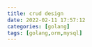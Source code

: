 ```yaml
---
title: crud design
date: 2022-02-11 17:57:12
categories: [golang]
tags: [golang,orm,mysql]
---
```



